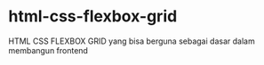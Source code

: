 # html-css-flexbox-grid
HTML CSS FLEXBOX GRID yang bisa berguna sebagai dasar dalam membangun frontend
